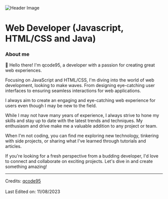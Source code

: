 <img src="https://raw.githubusercontent.com/ninhtqse/ninhtqse/main/header_.png" alt="Header Image"/>
<h1>Web Developer (Javascript, HTML/CSS and Java)</h1>

### About me
👋 Hello there! I'm qcode95, a developer with a passion for creating great web experiences.

Focusing on JavaScript and HTML/CSS, I'm diving into the world of web development, looking to make waves. From designing eye-catching user interfaces to ensuring seamless interactions for web applications.

I always aim to create an engaging and eye-catching web experience for users even though I may be new to the field.

While I may not have many years of experience, I always strive to hone my skills and stay up to date with the latest trends and techniques. My enthusiasm and drive make me a valuable addition to any project or team.

When I'm not coding, you can find me exploring new technology, tinkering with side projects, or sharing what I've learned through tutorials and articles.

If you're looking for a fresh perspective from a budding developer, I'd love to connect and collaborate on exciting projects. Let's dive in and create something amazing!

<hr/>
Credits: <a href="https://github.com/qcode95/">qcode95</a>
<br/>
<br/>
Last Edited on: 11/08/2023
